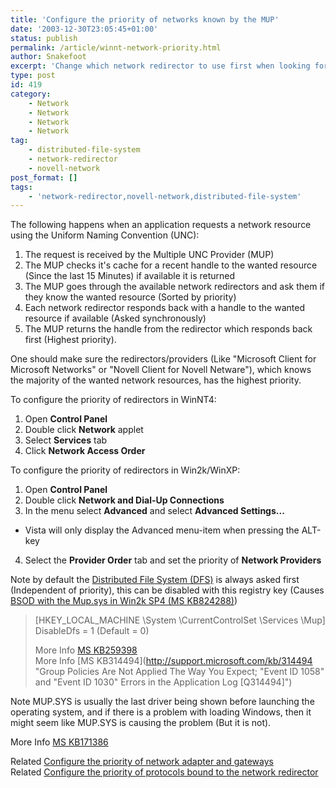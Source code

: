 ```yaml
---
title: 'Configure the priority of networks known by the MUP'
date: '2003-12-30T23:05:45+01:00'
status: publish
permalink: /article/winnt-network-priority.html
author: Snakefoot
excerpt: 'Change which network redirector to use first when looking for a resource on the network.'
type: post
id: 419
category:
    - Network
    - Network
    - Network
    - Network
tag:
    - distributed-file-system
    - network-redirector
    - novell-network
post_format: []
tags:
    - 'network-redirector,novell-network,distributed-file-system'
---
```

The following happens when an application requests a network resource using the Uniform Naming Convention (UNC):

1. The request is received by the Multiple UNC Provider (MUP)
2. The MUP checks it's cache for a recent handle to the wanted resource (Since the last 15 Minutes) if available it is returned
3. The MUP goes through the available network redirectors and ask them if they know the wanted resource (Sorted by priority)
4. Each network redirector responds back with a handle to the wanted resource if available (Asked synchronously)
5. The MUP returns the handle from the redirector which responds back first (Highest priority).
 
 One should make sure the redirectors/providers (Like "Microsoft Client for Microsoft Networks" or "Novell Client for Novell Netware"), which knows the majority of the wanted network resources, has the highest priority.  
  
 To configure the priority of redirectors in WinNT4:
1. Open **Control Panel**
2. Double click **Network** applet
3. Select **Services** tab
4. Click **Network Access Order**
 
 To configure the priority of redirectors in Win2k/WinXP:
1. Open **Control Panel**
2. Double click **Network and Dial-Up Connections**
3. In the menu select **Advanced** and select **Advanced Settings...**
  - Vista will only display the Advanced menu-item when pressing the ALT-key
4. Select the **Provider Order** tab and set the priority of **Network Providers**
 
 Note by default the [Distributed File System (DFS)](/article/winnt-services-dfs.html) is always asked first (Independent of priority), this can be disabled with this registry key (Causes [BSOD with the Mup.sys in Win2k SP4 (MS KB824288)](http://support.microsoft.com/kb/824288))
> \[HKEY\_LOCAL\_MACHINE \\System \\CurrentControlSet \\Services \\Mup\]  
>  DisableDfs = 1 (Default = 0)  
>   
>  More Info [MS KB259398](http://support.microsoft.com/kb/259398 "SceCli Event ID 1001 and UserEnv Event ID 1000 When Dfs Client Is Disabled [Q259398]")  
>  More Info [MS KB314494](http://support.microsoft.com/kb/314494 "Group Policies Are Not Applied The Way You Expect; "Event ID 1058" and "Event ID 1030" Errors in the Application Log [Q314494]")

 Note MUP.SYS is usually the last driver being shown before launching the operating system, and if there is a problem with loading Windows, then it might seem like MUP.SYS is causing the problem (But it is not).  
  
 More Info [MS KB171386](http://support.microsoft.com/kb/171386 "Connectivity Delay with Multiple Redirectors Installed [Q171386]")  
  
 Related [Configure the priority of network adapter and gateways](/article/network-gateway-metric.html)  
 Related [Configure the priority of protocols bound to the network redirector](/article/winnt-protocol-priority.html)  